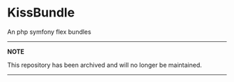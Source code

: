 # KissBundle
An php symfony flex bundles

--- 
**NOTE**

This repository has been archived and will no longer be maintained.

---
